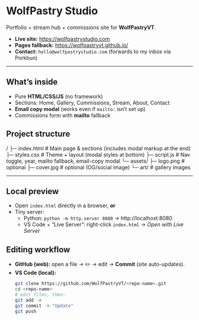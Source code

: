# WolfPastry Studio

Portfolio + stream hub + commissions site for **WolfPastryVT**.

- **Live site:** https://wolfpastrystudio.com  
- **Pages fallback:** https://wolfpastryvt.github.io/<repo-name>  <!-- replace with your actual repo path or remove if using user-site -->
- **Contact:** `hello@wolfpastrystudio.com` (forwards to my inbox via Porkbun)

---

## What’s inside
- Pure **HTML/CSS/JS** (no framework)
- Sections: Home, Gallery, Commissions, Stream, About, Contact
- **Email copy modal** (works even if `mailto:` isn’t set up)
- Commissions form with **mailto** fallback

## Project structure
/
├─ index.html # Main page & sections (includes modal markup at the end)
├─ styles.css # Theme + layout (modal styles at bottom)
├─ script.js # Nav toggle, year, mailto fallback, email-copy modal
└─ assets/
├─ logo.png # optional
├─ cover.jpg # optional (OG/social image)
└─ art/ # gallery images

---

## Local preview
- Open `index.html` directly in a browser, **or**
- Tiny server:
  - Python: `python -m http.server 8080` → http://localhost:8080  
  - VS Code + “Live Server”: right-click `index.html` → *Open with Live Server*

## Editing workflow
- **GitHub (web):** open a file → ✏️ → edit → **Commit** (site auto-updates).
- **VS Code (local):**
  ```bash
  git clone https://github.com/WolfPastryVT/<repo-name>.git
  cd <repo-name>
  # edit files, then:
  git add -A
  git commit -m "Update"
  git push
